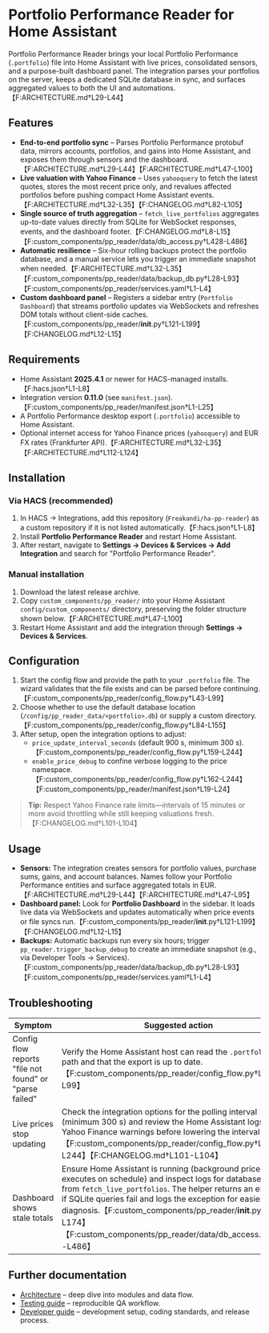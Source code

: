# Portfolio Performance Reader for Home Assistant

Portfolio Performance Reader brings your local Portfolio Performance (`.portfolio`) file into Home Assistant with live prices, consolidated sensors, and a purpose-built dashboard panel. The integration parses your portfolios on the server, keeps a dedicated SQLite database in sync, and surfaces aggregated values to both the UI and automations.【F:ARCHITECTURE.md†L29-L44】

## Features
- **End-to-end portfolio sync** – Parses Portfolio Performance protobuf data, mirrors accounts, portfolios, and gains into Home Assistant, and exposes them through sensors and the dashboard.【F:ARCHITECTURE.md†L29-L44】【F:ARCHITECTURE.md†L47-L100】
- **Live valuation with Yahoo Finance** – Uses `yahooquery` to fetch the latest quotes, stores the most recent price only, and revalues affected portfolios before pushing compact Home Assistant events.【F:ARCHITECTURE.md†L32-L35】【F:CHANGELOG.md†L82-L105】
- **Single source of truth aggregation** – `fetch_live_portfolios` aggregates up-to-date values directly from SQLite for WebSocket responses, events, and the dashboard footer.【F:CHANGELOG.md†L8-L15】【F:custom_components/pp_reader/data/db_access.py†L428-L486】
- **Automatic resilience** – Six-hour rolling backups protect the portfolio database, and a manual service lets you trigger an immediate snapshot when needed.【F:ARCHITECTURE.md†L32-L35】【F:custom_components/pp_reader/data/backup_db.py†L28-L93】【F:custom_components/pp_reader/services.yaml†L1-L4】
- **Custom dashboard panel** – Registers a sidebar entry (`Portfolio Dashboard`) that streams portfolio updates via WebSockets and refreshes DOM totals without client-side caches.【F:custom_components/pp_reader/__init__.py†L121-L199】【F:CHANGELOG.md†L12-L15】

## Requirements
- Home Assistant **2025.4.1** or newer for HACS-managed installs.【F:hacs.json†L1-L8】
- Integration version **0.11.0** (see `manifest.json`).【F:custom_components/pp_reader/manifest.json†L1-L25】
- A Portfolio Performance desktop export (`.portfolio`) accessible to Home Assistant.
- Optional internet access for Yahoo Finance prices (`yahooquery`) and EUR FX rates (Frankfurter API).【F:ARCHITECTURE.md†L32-L35】【F:ARCHITECTURE.md†L112-L124】

## Installation
### Via HACS (recommended)
1. In HACS → Integrations, add this repository (`Freakandi/ha-pp-reader`) as a custom repository if it is not listed automatically.【F:hacs.json†L1-L8】
2. Install **Portfolio Performance Reader** and restart Home Assistant.
3. After restart, navigate to **Settings → Devices & Services → Add Integration** and search for "Portfolio Performance Reader".

### Manual installation
1. Download the latest release archive.
2. Copy `custom_components/pp_reader/` into your Home Assistant `config/custom_components/` directory, preserving the folder structure shown below.【F:ARCHITECTURE.md†L47-L100】
3. Restart Home Assistant and add the integration through **Settings → Devices & Services**.

## Configuration
1. Start the config flow and provide the path to your `.portfolio` file. The wizard validates that the file exists and can be parsed before continuing.【F:custom_components/pp_reader/config_flow.py†L43-L99】
2. Choose whether to use the default database location (`/config/pp_reader_data/<portfolio>.db`) or supply a custom directory.【F:custom_components/pp_reader/config_flow.py†L84-L155】
3. After setup, open the integration options to adjust:
   - `price_update_interval_seconds` (default 900 s, minimum 300 s).【F:custom_components/pp_reader/config_flow.py†L159-L244】
   - `enable_price_debug` to confine verbose logging to the price namespace.【F:custom_components/pp_reader/config_flow.py†L162-L244】【F:custom_components/pp_reader/manifest.json†L19-L24】

> **Tip:** Respect Yahoo Finance rate limits—intervals of 15 minutes or more avoid throttling while still keeping valuations fresh.【F:CHANGELOG.md†L101-L104】

## Usage
- **Sensors:** The integration creates sensors for portfolio values, purchase sums, gains, and account balances. Names follow your Portfolio Performance entities and surface aggregated totals in EUR.【F:ARCHITECTURE.md†L29-L44】【F:ARCHITECTURE.md†L47-L95】
- **Dashboard panel:** Look for **Portfolio Dashboard** in the sidebar. It loads live data via WebSockets and updates automatically when price events or file syncs run.【F:custom_components/pp_reader/__init__.py†L121-L199】【F:CHANGELOG.md†L12-L15】
- **Backups:** Automatic backups run every six hours; trigger `pp_reader.trigger_backup_debug` to create an immediate snapshot (e.g., via Developer Tools → Services).【F:custom_components/pp_reader/data/backup_db.py†L28-L93】【F:custom_components/pp_reader/services.yaml†L1-L4】

## Troubleshooting
| Symptom | Suggested action |
| --- | --- |
| Config flow reports "file not found" or "parse failed" | Verify the Home Assistant host can read the `.portfolio` file path and that the export is up to date.【F:custom_components/pp_reader/config_flow.py†L62-L99】 |
| Live prices stop updating | Check the integration options for the polling interval (minimum 300 s) and review the Home Assistant logs for Yahoo Finance warnings before lowering the interval further.【F:custom_components/pp_reader/config_flow.py†L159-L244】【F:CHANGELOG.md†L101-L104】 |
| Dashboard shows stale totals | Ensure Home Assistant is running (background price task executes on schedule) and inspect logs for database errors from `fetch_live_portfolios`. The helper returns an empty list if SQLite queries fail and logs the exception for easier diagnosis.【F:custom_components/pp_reader/__init__.py†L93-L174】【F:custom_components/pp_reader/data/db_access.py†L428-L486】 |

## Further documentation
- [Architecture](ARCHITECTURE.md) – deep dive into modules and data flow.
- [Testing guide](TESTING.md) – reproducible QA workflow.
- [Developer guide](README-dev.md) – development setup, coding standards, and release process.
